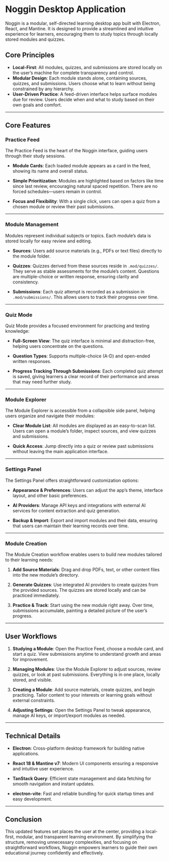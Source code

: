 # Noggin Desktop Application

Noggin is a modular, self-directed learning desktop app built with Electron, React, and Mantine. It is designed to provide a streamlined and intuitive experience for learners, encouraging them to study topics through locally stored modules and quizzes.

## Core Principles

-   **Local-First**: All modules, quizzes, and submissions are stored locally on the user’s machine for complete transparency and control.
-   **Modular Design**: Each module stands alone, containing sources, quizzes, and submissions. Users choose what to learn without being constrained by any hierarchy.
-   **User-Driven Practice**: A feed-driven interface helps surface modules due for review. Users decide when and what to study based on their own goals and comfort.

---

## Core Features

### Practice Feed

The Practice Feed is the heart of the Noggin interface, guiding users through their study sessions.

-   **Module Cards**:
    Each loaded module appears as a card in the feed, showing its name and overall status.
-   **Simple Prioritization**:
    Modules are highlighted based on factors like time since last review, encouraging natural spaced repetition. There are no forced schedules—users remain in control.

-   **Focus and Flexibility**:
    With a single click, users can open a quiz from a chosen module or review their past submissions.

---

### Module Management

Modules represent individual subjects or topics. Each module’s data is stored locally for easy review and editing.

-   **Sources**:
    Users add source materials (e.g., PDFs or text files) directly to the module folder.

-   **Quizzes**:
    Quizzes derived from these sources reside in `.mod/quizzes/`. They serve as stable assessments for the module’s content. Questions are multiple-choice or written response, ensuring clarity and consistency.

-   **Submissions**:
    Each quiz attempt is recorded as a submission in `.mod/submissions/`. This allows users to track their progress over time.

---

### Quiz Mode

Quiz Mode provides a focused environment for practicing and testing knowledge:

-   **Full-Screen View**:
    The quiz interface is minimal and distraction-free, helping users concentrate on the questions.

-   **Question Types**:
    Supports multiple-choice (A-D) and open-ended written responses.

-   **Progress Tracking Through Submissions**:
    Each completed quiz attempt is saved, giving learners a clear record of their performance and areas that may need further study.

---

### Module Explorer

The Module Explorer is accessible from a collapsible side panel, helping users organize and navigate their modules:

-   **Clear Module List**:
    All modules are displayed as an easy-to-scan list. Users can open a module’s folder, inspect sources, and view quizzes and submissions.

-   **Quick Access**:
    Jump directly into a quiz or review past submissions without leaving the main application interface.

---

### Settings Panel

The Settings Panel offers straightforward customization options:

-   **Appearance & Preferences**:
    Users can adjust the app’s theme, interface layout, and other basic preferences.
-   **AI Providers**:
    Manage API keys and integrations with external AI services for content extraction and quiz generation.

-   **Backup & Import**:
    Export and import modules and their data, ensuring that users can maintain their learning records over time.

---

### Module Creation

The Module Creation workflow enables users to build new modules tailored to their learning needs:

1. **Add Source Materials**:
   Drag and drop PDFs, text, or other content files into the new module’s directory.
2. **Generate Quizzes**:
   Use integrated AI providers to create quizzes from the provided sources. The quizzes are stored locally and can be practiced immediately.

3. **Practice & Track**:
   Start using the new module right away. Over time, submissions accumulate, painting a detailed picture of the user’s progress.

---

## User Workflows

1. **Studying a Module**:
   Open the Practice Feed, choose a module card, and start a quiz. View submissions anytime to understand growth and areas for improvement.

2. **Managing Modules**:
   Use the Module Explorer to adjust sources, review quizzes, or look at past submissions. Everything is in one place, locally stored, and visible.

3. **Creating a Module**:
   Add source materials, create quizzes, and begin practicing. Tailor content to your interests or learning goals without external constraints.

4. **Adjusting Settings**:
   Open the Settings Panel to tweak appearance, manage AI keys, or import/export modules as needed.

---

## Technical Details

-   **Electron**:
    Cross-platform desktop framework for building native applications.

-   **React 18 & Mantine v7**:
    Modern UI components ensuring a responsive and intuitive user experience.

-   **TanStack Query**:
    Efficient state management and data fetching for smooth navigation and instant updates.

-   **electron-vite**:
    Fast and reliable bundling for quick startup times and easy development.

---

## Conclusion

This updated features set places the user at the center, providing a local-first, modular, and transparent learning environment. By simplifying the structure, removing unnecessary complexities, and focusing on straightforward workflows, Noggin empowers learners to guide their own educational journey confidently and effectively.
